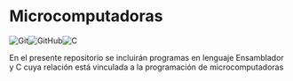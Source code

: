 # Microcomputadoras
![Git](https://img.shields.io/badge/git-%23F05033.svg?style=for-the-badge&logo=git&logoColor=white)![GitHub](https://img.shields.io/badge/github-%23121011.svg?style=for-the-badge&logo=github&logoColor=white)![C](https://img.shields.io/badge/c-%2300599C.svg?style=for-the-badge&logo=c&logoColor=white)

En el presente repositorio se incluirán programas en lenguaje Ensamblador y C cuya relación está vinculada a la programación de microcomputadoras
